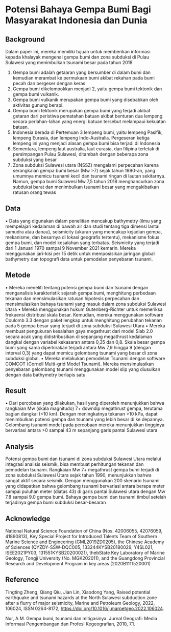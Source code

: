 # Potensi Bahaya Gempa Bumi Bagi Masyarakat Indonesia dan Dunia
## Background
Dalam paper ini, mereka memiliki tujuan untuk memberikan informasi kepada khalayak mengenai gempa bumi dan zona subduksi di Pulau Sulawesi yang menimbulkan tsunami besar pada tahun 2018
1. Gempa bumi adalah getaaran yang bersumber di dalam bumi dan kemudian merambat ke permukaan bumi akibat rekahan pada bumi pecah dan bergeser dengan keras
2. Gempa bumi dikelompokkan menjadi 2, yaitu gempa bumi tektonik dan gempa bumi vulkanik.
3. Gempa bumi vulkanik merupakan gempa bumi yang disebabkan oleh aktivitas gunung berapi. 
4. Gempa bumi tektonik merupakan gempa bumi yang terjadi akibat getaran dari peristiwa pematahan batuan akibat benturan dua lempeng secara perlahan-lahan yang energi batuan tersebut melampaui kekuatan batuan. 
5. Indonesia berada di Pertemuan 3 lempeng bumi, yaitu lempeng Pasifik, lempeng Eurasia, dan lempeng Indo-Australia. Pergeseran ketiga lempeng ini yang menjadi alasan gempa bumi bisa terjadi di Indonesia
6. Sementara, lempeng laut australia, laut eurasia, dan filipina terletak di persimpangan Pulau Sulawesi, ditambah dengan beberapa zona subduksi yang besar
7. Zona subduksi Sulawesi utara (NSSZ) mengalami perpecahan karena serangkaian gempa bumi besar (Mw >7) sejak tahun 1990-an, yang umumnya memicu tsunami kecil dan tsunami ringan di lautan sekitarnya. Namun, gempa bumi Sulawesi Mw 7,5 tahun 2018 menghancurkan zona subduksi barat dan menimbulkan tsunami besar yang mengakibatkan ratusan orang tewas

## Data
• Data yang digunakan dalam penelitian mencakup bathymetry (ilmu yang mempelajari kedalaman di bawah air dan studi tentang tiga dimensi lantai samudra atau danau), seismicity (ukuran yang mencakup kejadian gempa, mekanisme, dan besarnya di lokasi geografis tertentu), mekanisme fokus gempa bumi, dan model kesalahan yang terbatas. Seismicity yang terjadi dari 1 Januari 1970 sampai 9 November 2021 kemarin. Mereka menggunakan jari-kisi per 15 detik untuk memposisikan jaringan global bathymetry dan topografi data untuk pemodelan penyebaran tsunami. 

## Metode
• Mereka meneliti tentang potensi gempa bumi dan tsunami dengan menganalisis karakteristik sejarah gempa bumi, menghitung perbedaan tekanan dan mensimulasikan ratusan hipotesis perpecahan dan mensimulasikan bahaya tsunami yang masuk dalam zona subduksi Sulawesi Utara
• Mereka menggunakan hukum Gutenberg-Richter untuk memeriksa frekuensi distribusi skala besar. Kemudian, mereka menggunakan software Coulomb 3.3 dengan paket lengkap untuk menghitung perubahan tekanan pada 5 gempa besar yang terjadi di zona subduksi Sulawesi Utara
• Mereka membuat pengukuran kesalahan gaya megathrust dari model Slab 2.0 secara acak yang didistribusikan di sepanjang megathrust kedalaman dangkal dengan variabel kekasaran antara 0,35 dan 0,8. Skala besar gempa bumi yang sama diperkirakan terjadi antara Mw 7,9 hingga 9 (dengan interval 0,3) yang dapat memicu gelombang tsunami yang besar di zona subduksi global.
• Mereka melakukan pemodelan Tsunami dengan software COMCOT (Cornell Multi-grid Model Tsunami). Mereka mensimulasikan penyebaran gelombang tsunami menggunakan model slip yang diusulkan dengan data bathymetry berlapis satu

## Result
• Dari percobaan yang dilakukan, hasil yang diperoleh menunjukkan bahwa rangkaian Mw (skala magnitudo) 7+ downdip megathrust gempa, terutama bagian dangkal (<10 km). Dengan meningkatnya tekanan >10 kPa, dapat menimbulkan potensi gempa dan tsunami yang lebih besar di ke depannya. Gelombang tsunami model pada percobaan mereka menunjukkan tingginya bervariasi antara >0 sampai 43 m sepanjang garis pantai Sulawesi utara

## Analysis
Potensi gempa bumi dan tsunami di zona subduksi Sulawesi Utara melalui integrasi analisis seismik, bisa membuat perhitungan tekanan dan pemodelan tsunami. Rangkaian Mw 7+ megathrust gempa bumi terjadi di zona subduksi Sulawesi Utara sejak tahun 1990, menunjukkan bahwa sangat aktif secara seismik. Dengan menggunakan 200 skenario tsunami yang didapatkan bahwa gelombang tsunami bervariasi antara berapa meter sampai puluhan meter (diatas 43) di garis pantai Sulawesi utara dengan Mw 7.8 sampai 9.0 gempa bumi. Bahaya gempa bumi dan tsunami timbul setelah terjadinya gempa bumi subduksi besar-besaran

## Acknowledge
National Natural Science Foundation of China (Nos. 42006055, 42076059, 41890813), Key Special Project for Introduced Talents Team of Southern Marine Science and Engineering (GML2019ZD0205), the Chinese Academy of Sciences (QYZDY-SSW-DQC005, 133244KYSB20180029, Y4SL021, ISEE2021PY03, 131551KYSB20200021), thebState Key Laboratory of Marine Geology, Tongji University (No. MGK202011), and the Guangdong Provincial Research and Development Program in key areas (2020B1111520001)

## Reference
Tingting Zheng, Qiang Qiu, Jian Lin, Xiaodong Yang, Raised potential earthquake and tsunami hazards at the North Sulawesi subduction zone after a flurry of major seismicity, Marine and Petroleum Geology,
2022, 106024, ISSN 0264-8172, https://doi.org/10.1016/j.marpetgeo.2022.106024. 

Nur, A.M. Gempa bumi, tsunami dan mitigasinya. Jurnal Geografi: Media Informasi Pengembangan dan Profesi Kegeografian, 2010, 7.1.
